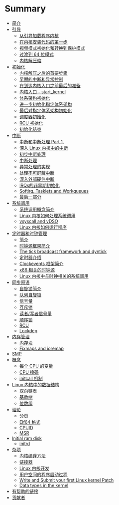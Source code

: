 # Summary

* [简介](README.md)
* [引导](Booting/README.md)
   * [从引导加载程序内核](Booting/linux-bootstrap-1.md)
   * [在内核安装代码的第一步](Booting/linux-bootstrap-2.md)
   * [视频模式初始化和转换到保护模式](Booting/linux-bootstrap-3.md)
   * [过渡到 64 位模式](Booting/linux-bootstrap-4.md)
   * [内核解压缩](Booting/linux-bootstrap-5.md)
* [初始化](Initialization/README.md)
   * [内核解压之后的首要步骤](Initialization/linux-initialization-1.md)
   * [早期的中断和异常控制](Initialization/linux-initialization-2.md)
   * [在到达内核入口之前最后的准备](Initialization/linux-initialization-3.md)
   * [内核入口 - start_kernel](Initialization/linux-initialization-4.md)
   * [体系架构初始化](Initialization/linux-initialization-5.md)
   * [进一步初始化指定体系架构](Initialization/linux-initialization-6.md)
   * [最后对指定体系架构初始化](Initialization/linux-initialization-7.md)
   * [调度器初始化](Initialization/linux-initialization-8.md)
   * [RCU 初始化](Initialization/linux-initialization-9.md)
   * [初始化结束](Initialization/linux-initialization-10.md)
* [中断](Interrupts/README.md)
   * [中断和中断处理 Part 1.](Interrupts/interrupts-1.md)
   * [深入 Linux 内核中的中断](Interrupts/interrupts-2.md)
   * [初步中断处理](Interrupts/interrupts-3.md)
   * [中断处理](Interrupts/interrupts-4.md)
   * [异常处理的实现](Interrupts/interrupts-5.md)
   * [处理不可屏蔽中断](Interrupts/interrupts-6.md)
   * [深入外部硬件中断](Interrupts/interrupts-7.md)
   * [IRQs的非早期初始化](Interrupts/interrupts-8.md)
   * [Softirq, Tasklets and Workqueues](Interrupts/interrupts-9.md)
   * [最后一部分](Interrupts/interrupts-10.md)
* [系统调用](SysCall/README.md)
    * [系统调用概念简介](SysCall/syscall-1.md)
    * [Linux 内核如何处理系统调用](SysCall/syscall-2.md)
    * [vsyscall and vDSO](SysCall/syscall-3.md)
    * [Linux 内核如何运行程序](SysCall/syscall-4.md)
* [定时器和时钟管理](Timers/README.md)
    * [简介](Timers/timers-1.md)
    * [时钟源框架简介](Timers/timers-2.md)
    * [The tick broadcast framework and dyntick](Timers/timers-3.md)
    * [定时器介绍](Timers/timers-4.md)
    * [Clockevents 框架简介](Timers/timers-5.md)
    * [x86 相关的时钟源](Timers/timers-6.md)
    * [Linux 内核中与时钟相关的系统调用](Timers/timers-7.md)
* [同步原语](SyncPrim/README.md)
    * [自旋锁简介](SyncPrim/sync-1.md)
    * [队列自旋锁](SyncPrim/sync-2.md)
    * [信号量](SyncPrim/sync-3.md)
    * [互斥锁](SyncPrim/sync-4.md)
    * [读者/写者信号量](SyncPrim/sync-5.md)
    * [顺序锁](SyncPrim/sync-6.md)
    * [RCU]()
    * [Lockdep]()
* [内存管理](mm/README.md)
   * [内存块](mm/linux-mm-1.md)
   * [Fixmaps and ioremap](mm/linux-mm-2.md)
* [SMP]()
* [概念](Concepts/README.md)
   * [每个 CPU 的变量](Concepts/per-cpu.md)
   * [CPU 掩码](Concepts/cpumask.md)
   * [initcall 机制](Concepts/initcall.md)
* [Linux 内核中的数据结构](DataStructures/README.md)
   * [双向链表](DataStructures/dlist.md)
   * [基数树](DataStructures/radix-tree.md)
   * [位数组](DataStructures/bitmap.md)
* [理论](Theory/README.md)
   * [分页](Theory/Paging.md)
   * [Elf64 格式](Theory/ELF.md)
   * [CPUID]()
   * [MSR]()
* [Initial ram disk]()
   * [initrd]()
* [杂项](Misc/README.md)
    * [内核编译方法](Misc/how_kernel_compiled.md)
    * [链接器](Misc/linkers.md)
    * [Linux 内核开发](Misc/contribute.md)
    * [用户空间的程序启动过程](Misc/program_startup.md)
    * [Write and Submit your first Linux kernel Patch]()
    * [Data types in the kernel]()
* [有帮助的链接](LINKS.md)
* [贡献者](contributors.md)
